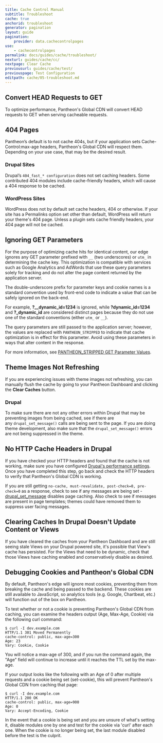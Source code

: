 ```yaml
---
title: Cache Control Manual
subtitle: Troubleshoot
cache: true
anchorid: troubleshoot
generator: pagination
layout: guide
pagination:
    provider: data.cachecontrolpages
use:
    - cachecontrolpages
permalink: docs/guides/cache/troubleshoot/
nexturl: guides/cache/cc/
nextpage: Clear Cache
previousurl: guides/cache/test/
previouspage: Test Configuration
editpath: cache/05-troubleshoot.md
---
```

## Convert HEAD Requests to GET
To optimize performance, Pantheon's Global CDN will convert HEAD requests to GET when serving cacheable requests.
## 404 Pages
Pantheon’s default is to not cache 404s, but if your application sets Cache-Control:max-age headers, Pantheon's Global CDN will respect them. Depending on your use case, that may be the desired result.

### Drupal Sites
Drupal’s `404_fast_* configuration` does not set caching headers. Some contributed 404 modules include cache-friendly headers, which will cause a 404 response to be cached.

### WordPress Sites
WordPress does not by default set cache headers, 404 or otherwise. If your site has a Permalinks option set other than default, WordPress will return your theme's 404 page. Unless a plugin sets cache friendly headers, your 404 page will not be cached.

## Ignoring GET Parameters

For the purpose of optimizing cache hits for identical content, our edge ignores any GET parameter prefixed with `__` (two underscores) or `utm_` in determining the cache key. This optimization is compatible with services such as Google Analytics and AdWords that use these query parameters solely for tracking and do not alter the page content returned by the application server.

The double-underscore prefix for parameter keys and cookie names is a standard convention used by front-end code to indicate a value that can be safely ignored on the back-end.

For example, **?__dynamic_id=1234** is ignored, while **?dynamic_id=1234** and **?_dynamic_id** are considered distinct pages because they do not use one of the standard conventions (either `utm_` or `__`).

The query parameters are still passed to the application server; however, the values are replaced with `PANTHEON_STRIPPED` to indicate that cache optimization is in effect for this parameter. Avoid using these parameters in ways that alter content in the response.

For more information, see [PANTHEON_STRIPPED GET Parameter Values](/docs/pantheon_stripped).

## Theme Images Not Refreshing
If you are experiencing issues with theme images not refreshing, you can manually flush the cache by going to your Pantheon Dashboard and clicking the **Clear Caches** button.

### Drupal
To make sure there are not any other errors within Drupal that may be preventing images from being cached, see if there are any `drupal_set_message()` calls are being sent to the page. If you are doing theme development, also make sure that the `drupal_set_message()` errors are not being suppressed in the theme.

## No HTTP Cache Headers in Drupal
If you have checked your HTTP headers and found that the cache is not working, make sure you have configured [Drupal's performance settings](/docs/guides/cache/hit/). Once you have completed this step, go back and check the HTTP headers to verify that Pantheon's Global CDN is working.

If you are still getting `no-cache, must-revalidate, post-check=0, pre-check=0` as a response, check to see if any messages are being set - [drupal\_set\_message](https://api.drupal.org/api/drupal/includes%21bootstrap.inc/function/drupal_set_message/7) disables page caching. Also check to see if messages are present in page templates; themes could have removed them to suppress user facing messages.


## Clearing Caches In Drupal Doesn't Update Content or Views

If you have cleared the caches from your Pantheon Dashboard and are still seeing stale Views on your Drupal powered site, it's possible that View's cache has persisted. For the Views that need to be dynamic, check that those Views have caching enabled and conservatively disable as desired.

## Debugging Cookies and Pantheon's Global CDN

By default, Pantheon's edge will ignore most cookies, preventing them from breaking the cache and being passed to the backend. These cookies are still available to JavaScript, so analytics tools (e.g. Google, Chartbeat, etc.) will function out of the box on Pantheon. 

To test whether or not a cookie is preventing Pantheon's Global CDN from caching, you can examine the headers output (Age, Max-Age, Cookie) via the following curl command:

```nohighlight
$ curl -I dev.example.com
HTTP/1.1 301 Moved Permanently
cache-control: public, max-age=300
Age: 23
Vary: Cookie, Cookie
```
You will notice a max-age of 300, and if you run the command again, the "Age" field will continue to increase until it reaches the TTL set by the max-age.

If your output looks like the following with an Age of 0 after multiple requests and a cookie being set (set-cookie), this will prevent Pantheon's Global CDN from caching that page:

```nohighlight
$ curl -I dev.example.com
HTTP/1.1 200 OK
cache-control: public, max-age=900
Age: 0
Vary: Accept-Encoding, Cookie
```
In the event that a cookie is being set and you are unsure of what's setting it, disable modules one by one and test for the cookie via 'curl' after each one. When the cookie is no longer being set, the last module disabled before the test is the culprit.
